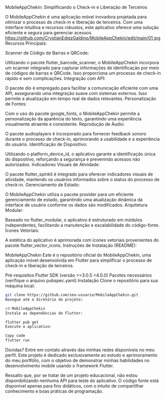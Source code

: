 MobileAppChekin: Simplificando o Check-in e Liberação de Terceiros

O MobileAppChekin é uma aplicação móvel inovadora projetada para otimizar o processo de check-in e liberação de terceiros. Com uma interface intuitiva e recursos robustos, este aplicativo oferece uma solução eficiente e segura para gerenciar acessos.
https://github.com/CrystianEdiezGaldino/MobileAppChekin/edit/main/01.jpg
Recursos Principais:

Scanner de Código de Barras e QRCode:

Utilizando o pacote flutter_barcode_scanner, o MobileAppChekin incorpora um scanner integrado para capturar informações de identificação por meio de códigos de barras e QRCode. Isso proporciona um processo de check-in rápido e sem complicações.
Integração com API:

O pacote dio é empregado para facilitar a comunicação eficiente com uma API, assegurando uma integração suave com sistemas externos. Isso permite a atualização em tempo real de dados relevantes.
Personalização de Fontes:

Com o uso do pacote google_fonts, o MobileAppChekin permite a personalização da aparência do texto, garantindo uma experiência visualmente atraente e consistente.
Reprodução de Áudio:

O pacote audioplayers é incorporado para fornecer feedback sonoro durante o processo de check-in, aprimorando a usabilidade e a experiência do usuário.
Identificação de Dispositivo:

Utilizando o platform_device_id, o aplicativo garante a identificação única do dispositivo, reforçando a segurança e prevenindo acessos não autorizados.
Indicadores Visuais de Atividade:

O pacote flutter_spinkit é integrado para oferecer indicadores visuais de atividade, mantendo os usuários informados sobre o status do processo de check-in.
Gerenciamento de Estado:

O MobileAppChekin utiliza o pacote provider para um eficiente gerenciamento de estado, garantindo uma atualização dinâmica da interface de usuário conforme os dados são modificados.
Arquitetura Modular:

Baseado no flutter_modular, o aplicativo é estruturado em módulos independentes, facilitando a manutenção e escalabilidade do código-fonte.
Ícones Vetoriais:

A estética do aplicativo é aprimorada com ícones vetoriais provenientes do pacote flutter_vector_icons.
Instruções de Instalação (README):

MobileAppChekin
Este é o repositório oficial do MobileAppChekin, uma aplicação móvel desenvolvida em Flutter para simplificar o processo de check-in e liberação de terceiros.

Pré-requisitos
Flutter SDK (versão >=3.0.5 <4.0.0)
Pacotes necessários (verifique o arquivo pubspec.yaml)
Instalação
Clone o repositório para sua máquina local:
```bash
git clone https://github.com/seu-usuario/MobileAppChekin.git
Navegue até o diretório do projeto:
```
```bash
cd MobileAppChekin
Instale as dependências do Flutter:
```
```bash
flutter pub get
Execute o aplicativo:
```
```bash
Copy code
flutter run
```
Dúvidas? Entre em contato através das minhas redes disponíveis no meu perfil. Este projeto é dedicado exclusivamente ao estudo e aprimoramento do meu portfólio, com o objetivo de demonstrar minhas habilidades no desenvolvimento mobile usando o framework Flutter.

Ressalto que, por se tratar de um projeto educacional, não estou disponibilizando nenhuma API para teste do aplicativo. O código fonte está disponível apenas para fins didáticos, com o intuito de compartilhar conhecimento e boas práticas de programação.
